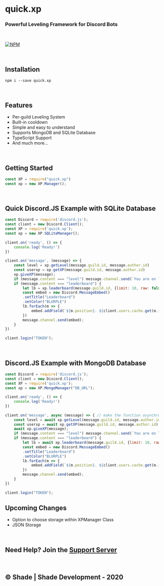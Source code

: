 # quick.xp

### Powerful Leveling Framework for Discord Bots

<br>

[![NPM](https://nodei.co/npm/quick.xp.png?downloads=true&downloadRank=true&stars=true)](https://nodei.co/npm/quick.xp/)

<br>

## Installation
```
npm i --save quick.xp
```
<br>

## Features
- Per-guild Leveling System
- Built-in cooldown
- Simple and easy to understand
- Supports MongoDB and SQLite Database
- TypeScript Support
- And much more...

<br>

## Getting Started
```js
const XP = require("quick.xp")
const xp = new XP.Manager();
```

<br>

## Quick Discord.JS Example with SQLite Database
```js
const Discord = require('discord.js');
const client = new Discord.Client();
const XP = require('quick.xp');
const xp = new XP.SQLiteManager();
 
client.on('ready', () => {
    console.log('Ready!')
})
 
client.on('message', (message) => {
    const level = xp.getLevel(message.guild.id, message.author.id)
    const userxp = xp.getXP(message.guild.id, message.author.id)
    xp.giveXP(message);
    if (message.content === "level") message.channel.send(`You are on level ${level} and have ${userxp} XP`)
    if (message.content === "leaderboard") {
        let lb = xp.leaderboard(message.guild.id, {limit: 10, raw: false});
        const embed = new Discord.MessageEmbed()
        .setTitle("Leaderboard")
        .setColor("BLURPLE")
        lb.forEach(m => {
            embed.addField(`${m.position}. ${client.users.cache.get(m.id).tag}`, `Level: ${xp.getLevel(message.guild.id, m.id)}\n XP: ${m.xp}`)
        })
        message.channel.send(embed);
    }
})
 
client.login("TOKEN");
```
<br>

## Discord.JS Example with MongoDB Database
```js
const Discord = require('discord.js');
const client = new Discord.Client();
const XP = require('quick.xp');
const xp = new XP.MongoManager("DB_URL");
 
client.on('ready', () => {
    console.log('Ready!')
})
 
client.on('message', async (message) => { // make the function asynchronous and add await
    const level = await xp.getLevel(message.guild.id, message.author.id)
    const userxp = await xp.getXP(message.guild.id, message.author.id)
    await xp.giveXP(message);
    if (message.content === "level") message.channel.send(`You are on level ${level} and have ${userxp} XP`)
    if (message.content === "leaderboard") {
        let lb = await xp.leaderboard(message.guild.id, {limit: 10, raw: false});
        const embed = new Discord.MessageEmbed()
        .setTitle("Leaderboard")
        .setColor("BLURPLE")
        lb.forEach(m => {
            embed.addField(`${m.position}. ${client.users.cache.get(m.id).tag}`, `Level: ${level}\n XP: ${m.xp}`)
        })
        message.channel.send(embed);
    }
})
 
client.login("TOKEN");
```

## Upcoming Changes
- Option to choose storage within XPManager Class
- JSON Storage
<br>

## Need Help? Join the [Support Server](https://discord.gg/mKyRmPB)
<br>

## © Shade | Shade Development - 2020
